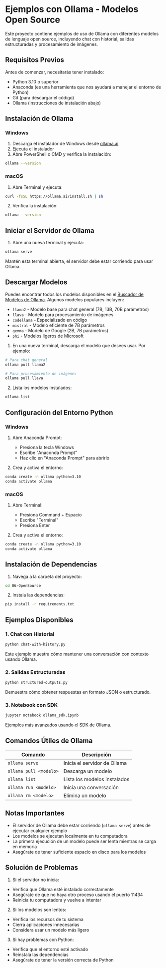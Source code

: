 # Ejemplos con Ollama - Modelos Open Source

Este proyecto contiene ejemplos de uso de Ollama con diferentes modelos de lenguaje open source, incluyendo chat con historial, salidas estructuradas y procesamiento de imágenes.

## Requisitos Previos

Antes de comenzar, necesitarás tener instalado:
- Python 3.10 o superior
- Anaconda (es una herramienta que nos ayudará a manejar el entorno de Python)
- Git (para descargar el código)
- Ollama (instrucciones de instalación abajo)

## Instalación de Ollama

### Windows

1. Descarga el instalador de Windows desde [ollama.ai](https://ollama.ai/download)
2. Ejecuta el instalador
3. Abre PowerShell o CMD y verifica la instalación:
```bash
ollama --version
```

### macOS

1. Abre Terminal y ejecuta:
```bash
curl -fsSL https://ollama.ai/install.sh | sh
```

2. Verifica la instalación:
```bash
ollama --version
```

## Iniciar el Servidor de Ollama

1. Abre una nueva terminal y ejecuta:
```bash
ollama serve
```
Mantén esta terminal abierta, el servidor debe estar corriendo para usar Ollama.

## Descargar Modelos

Puedes encontrar todos los modelos disponibles en el [Buscador de Modelos de Ollama](https://ollama-com.translate.goog/search?_x_tr_sl=en&_x_tr_tl=es&_x_tr_hl=es&_x_tr_pto=tc). Algunos modelos populares incluyen:

- `llama2` - Modelo base para chat general (7B, 13B, 70B parámetros)
- `llava` - Modelo para procesamiento de imágenes
- `codellama` - Especializado en código
- `mistral` - Modelo eficiente de 7B parámetros
- `gemma` - Modelo de Google (2B, 7B parámetros)
- `phi` - Modelos ligeros de Microsoft

1. En una nueva terminal, descarga el modelo que desees usar. Por ejemplo:
```bash
# Para chat general
ollama pull llama2

# Para procesamiento de imágenes
ollama pull llava
```

2. Lista los modelos instalados:
```bash
ollama list
```

## Configuración del Entorno Python

### Windows

1. Abre Anaconda Prompt:
   - Presiona la tecla Windows
   - Escribe "Anaconda Prompt"
   - Haz clic en "Anaconda Prompt" para abrirlo

2. Crea y activa el entorno:
```bash
conda create -n ollama python=3.10
conda activate ollama
```

### macOS

1. Abre Terminal:
   - Presiona Command + Espacio
   - Escribe "Terminal"
   - Presiona Enter

2. Crea y activa el entorno:
```bash
conda create -n ollama python=3.10
conda activate ollama
```

## Instalación de Dependencias

1. Navega a la carpeta del proyecto:
```bash
cd 06-OpenSource
```

2. Instala las dependencias:
```bash
pip install -r requirements.txt
```

## Ejemplos Disponibles

### 1. Chat con Historial
```bash
python chat-with-history.py
```
Este ejemplo muestra cómo mantener una conversación con contexto usando Ollama.

### 2. Salidas Estructuradas
```bash
python structured-outputs.py
```
Demuestra cómo obtener respuestas en formato JSON o estructurado.

### 3. Notebook con SDK
```bash
jupyter notebook ollama_sdk.ipynb
```
Ejemplos más avanzados usando el SDK de Ollama.

## Comandos Útiles de Ollama

| Comando | Descripción |
|---------|-------------|
| `ollama serve` | Inicia el servidor de Ollama |
| `ollama pull <modelo>` | Descarga un modelo |
| `ollama list` | Lista los modelos instalados |
| `ollama run <modelo>` | Inicia una conversación |
| `ollama rm <modelo>` | Elimina un modelo |

## Notas Importantes

- El servidor de Ollama debe estar corriendo (`ollama serve`) antes de ejecutar cualquier ejemplo
- Los modelos se ejecutan localmente en tu computadora
- La primera ejecución de un modelo puede ser lenta mientras se carga en memoria
- Asegúrate de tener suficiente espacio en disco para los modelos

## Solución de Problemas

1. Si el servidor no inicia:
- Verifica que Ollama esté instalado correctamente
- Asegúrate de que no haya otro proceso usando el puerto 11434
- Reinicia tu computadora y vuelve a intentar

2. Si los modelos son lentos:
- Verifica los recursos de tu sistema
- Cierra aplicaciones innecesarias
- Considera usar un modelo más ligero

3. Si hay problemas con Python:
- Verifica que el entorno esté activado
- Reinstala las dependencias
- Asegúrate de tener la versión correcta de Python 